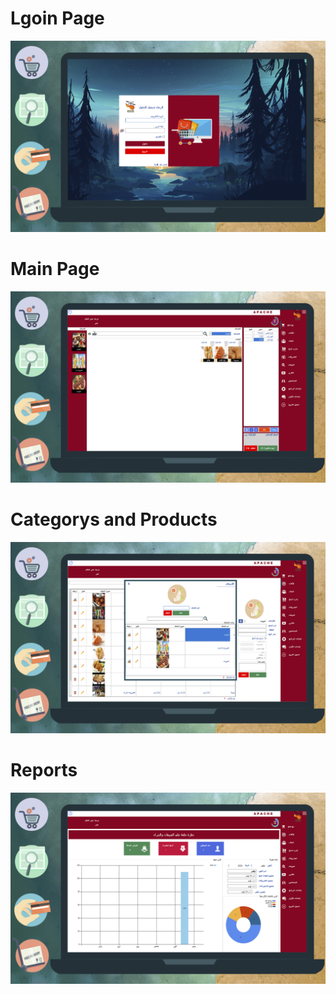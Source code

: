 
# Lgoin Page 

<img src="0-Login.jpg">

# Main Page 

<img src="1-home.png">

# Categorys and Products

<img src="5-Product AND Categorys.jpg">

# Reports

<img src="7-Customer.jpg">
